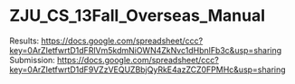 ZJU_CS_13Fall_Overseas_Manual
=============================
Results:
https://docs.google.com/spreadsheet/ccc?key=0ArZIetfwrtD1dFRlVm5kdmNiOWN4ZkNvc1dHbnlFb3c&usp=sharing
Submission:
https://docs.google.com/spreadsheet/ccc?key=0ArZIetfwrtD1dF9VZzVEQUZBbjQyRkE4azZCZ0FPMHc&usp=sharing